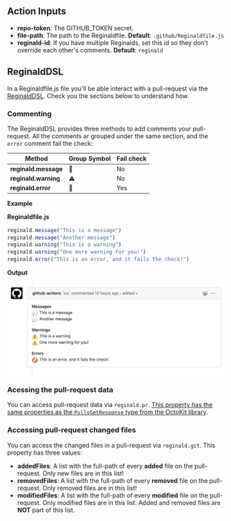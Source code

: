 ## Action Inputs

* **repo-token**: The GITHUB_TOKEN secret.
* **file-path**: The path to the Reginaldfile. **Default**: `.github/Reginaldfile.js`
* **reginald-id**: If you have multiple Reginalds, set this id so they don't override each other's comments. **Default**: `reginald`

## ReginaldDSL

In a Reginaldfile.js file you'll be able interact with a pull-request via the [ReginaldDSL](../src/dsl/ReginaldDSL.ts). Check you the sections below to understand how.

### Commenting

The ReginaldDSL provides three methods to add comments your pull-request. All the comments ar grouped under the same section, and the `error` comment fail the check:

Method|Group Symbol|Fail check
-|-|-
**reginald.message**|:speech_balloon:|No
**reginald.warning**|:warning:|No
**reginald.error**|:no_entry_sign:|Yes

**Example**

**Reginaldfile.js**

```js
reginald.message("This is a message")
reginald.message("Another message")
reginald.warning("This is a warning")
reginald.warning("One more warning for you!")
reginald.error("This is an error, and it fails the check!")
```

**Output**

![Reginald Comment](../assets/reginald-comment-all.png)


### Acessing the pull-request data

You can access pull-request data via `reginald.pr`. [This property has the same properties as the `PullsGetResponse` type from the OctoKit library](https://developer.github.com/v3/pulls/#list-pull-requests).

### Accessing pull-request changed files

You can access the changed files in a pull-request via `reginald.git`. This property has three values:

* **addedFiles**: A list with the full-path of every **added** file on the pull-request. Only new files are in this list!
* **removedFiles**: A list with the full-path of every **removed** file on the pull-request. Only removed files are in this list!
* **modifiedFiles**: A list with the full-path of every **modified** file on the pull-request. Only modified files are in this list. Added and removed files are **NOT** part of this list.